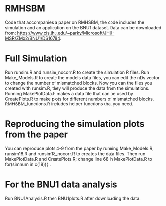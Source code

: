 # RMHSBM
Code that accompanies a paper on RMHSBM, the code includes the simulation and an application on the BNU1 dataset.
Data can be downloaded from: https://www.cis.jhu.edu/~parky/Microsoft/JHU-MSR/ZMx2/BNU1/DS16784.

# Full Simulation
Run runsim.R and runsim_nocorr.R to create the simulation R files. Run Make_Models.R to create the models data files, you can edit the nDs vector to change the number of mismatched blocks. Now you can the files you created with runsim.R, they will produce the data from the simulations. Running MakePlotData.R makes a data file that can be used by CreatePlots.R to make plots for different numbers of mismatched blocks. RMHSBM_functions.R includes helper functions that you need.

# Reproducing the simulation plots from the paper
You can reproduce plots 4-9 from the paper by running Make_Models.R, runsim18.R and runsim18_nocorr.R to creates the data files. Then run MakePlotData.R and CreatePlots.R; change line 68 in MakePlotData.R to for(simnum in c(18)){ .

# For the BNU1 data analysis
Run BNU1Analysis.R then BNU1plots.R  after downloading the data.
